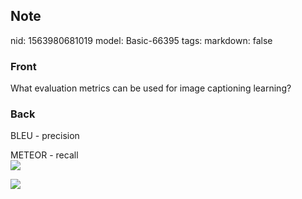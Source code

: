 ## Note
nid: 1563980681019
model: Basic-66395
tags: 
markdown: false

### Front
What evaluation metrics can be used for image captioning learning?

### Back
BLEU - precision <div>METEOR - recall </div><div><img src="Screenshot 2019-07-24 at 17.06.05.png">
</div><div><img src="Screenshot 2019-07-24 at 17.06.18.png">
</div>

